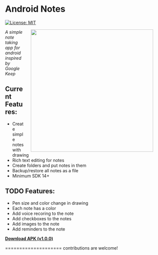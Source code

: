 Android Notes
====================
[![License: MIT](https://img.shields.io/badge/License-MIT-yellow.svg)](https://opensource.org/licenses/MIT)


<img src="https://raw.githubusercontent.com/MohMah/android-notepad/master/images/device-2016-08-23-192759.png" width="400" align="right" hspace="20">

*A simple note taking app for android inspired by Google Keep*

## Current Features:
- Create simple notes with drawing
- Rich text editing for notes
- Create folders and put notes in them
- Backup/restore all notes as a file
- Minimum SDK 14+

## TODO Features:
- Pen size and color change in drawing
- Each note has a color
- Add voice recoring to the note
- Add checkboxes to the notes
- Add images to the note
- Add reminders to the note

**[Download APK (v1.0.0)](https://github.com/MohMah/android-notepad/releases/download/v1.0.0/notepad-v1.0.0.apk)**

====================
contributions are welcome!

